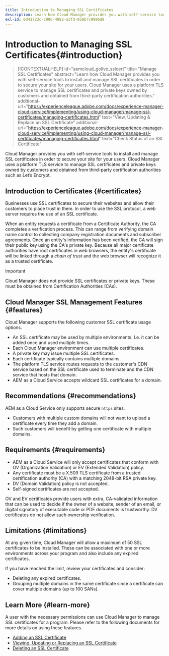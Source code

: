 ```yaml
---
title: Introduction to Managing SSL Certificates
description: Learn how Cloud Manager provides you with self-service tools to install SSL certificates.
exl-id: 0d41723c-c096-4882-a3fd-050b7c9996d8
---
```


# Introduction to Managing SSL Certificates{#introduction}

>[!CONTEXTUALHELP]
>id="aemcloud_golive_sslcert"
>title="Manage SSL Certificates"
>abstract="Learn how Cloud Manager provides you with self-service tools to install and manage SSL certificates in order to secure your site for your users. Cloud Manager uses a platform TLS service to manage SSL certificates and private keys owned by customers and obtained from third-party certification authorities."
>additional-url="https://experienceleague.adobe.com/docs/experience-manager-cloud-service/implementing/using-cloud-manager/manage-ssl-certificates/managing-certificates.html" text="View, Updating & Replace an SSL Certificate"
>additional-url="https://experienceleague.adobe.com/docs/experience-manager-cloud-service/implementing/using-cloud-manager/manage-ssl-certificates/managing-certificates.html" text="Check Status of an SSL Certificate"

Cloud Manager provides you with self-service tools to install and manage SSL certificates in order to secure your site for your users. Cloud Manager uses a platform TLS service to manage SSL certificates and private keys owned by customers and obtained from third-party certification authorities such as Let’s Encrypt.

## Introduction to Certificates {#certificates}

Businesses use SSL certificates to secure their websites and allow their customers to place trust in them. In order to use the SSL protocol, a web server requires the use of an SSL certificate. 

When an entity requests a certificate from a Certificate Authority, the CA completes a verification process. This can range from verifying domain name control to collecting company registration documents and subscriber agreements. Once an entity's information has been verified, the CA will sign their public key using the CA's private key. Because all major certificate authorities have root certificates in web browsers, the entity's certificate will be linked through a *chain of trust* and the web browser will recognize it as a trusted certificate.

>[!IMPORTANT]
>
>Cloud Manager does not provide SSL certificates or private keys. These must be obtained from Certification Authorities (CAs).

## Cloud Manager SSL Management Features {#features}

Cloud Manager supports the following customer SSL certificate usage options.

* An SSL certificate may be used by multiple environments. I.e. it can be added once and used multiple times.
* Each Cloud Manager environment can use multiple certificates.
* A private key may issue multiple SSL certificates.
* Each certificate typically contains multiple domains.
* The platform TLS service routes requests to the customer's CDN service based on the SSL certificate used to terminate and the CDN service that hosts that domain.
* AEM as a Cloud Service accepts wildcard SSL certificates for a domain.

## Recommendations {#recommendations}

AEM as a Cloud Service only supports secure `https` sites.

* Customers with multiple custom domains will not want to upload a certificate every time they add a domain.
* Such customers will benefit by getting one certificate with multiple domains.

## Requirements {#requirements}

* AEM as a Cloud Service will only accept certificates that conform with OV (Organization Validation) or EV (Extended Validation) policy.
* Any certificate must be a X.509 TLS certificate from a trusted certification authority (CA) with a matching 2048-bit RSA private key.
* DV (Domain Validation) policy is not accepted.
* Self-signed certificates are not accepted.

OV and EV certificates provide users with extra, CA-validated information that can be used to decide if the owner of a website, sender of an email, or digital signatory of executable code or PDF documents is trustworthy. DV certificates do not allow such ownership verification.

## Limitations {#limitations}

At any given time, Cloud Manager will allow a maximum of 50 SSL certificates to be installed. These can be associated with one or more environments across your program and also include any expired certificates.

If you have reached the limit, review your certificates and consider:

* Deleting any expired certificates.
* Grouping multiple domains in the same certificate since a certificate can cover multiple domains (up to 100 SANs).

## Learn More {#learn-more}

A user with the necessary permissions can use Cloud Manager to manage SSL certificates for a program. Please refer to the following documents for more details on using these features.

* [Adding an SSL Certificate](/help/implementing/cloud-manager/managing-ssl-certifications/add-ssl-certificate.md)
* [Viewing, Updating or Replacing an SSL Certificate](/help/implementing/cloud-manager/managing-ssl-certifications/managing-certificates.md)
* [Deleting an SSL Certificate](/help/implementing/cloud-manager/managing-ssl-certifications/managing-certificates.md)

